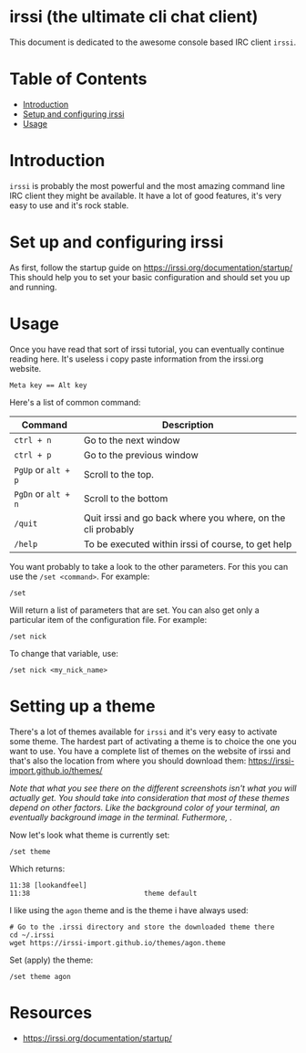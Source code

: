 # irssi (the ultimate cli chat client)

This document is dedicated to the awesome console based IRC client `irssi`.

# Table of Contents

* [Introduction](#introduction)
* [Setup and configuring irssi](#set-up-and-configuring-irssi)
* [Usage](#usage)

# Introduction

`irssi` is probably the most powerful and the most amazing command line IRC client they might be available. It have a lot of good features, it's very easy to use and it's rock stable.

# Set up and configuring irssi

As first, follow the startup guide on https://irssi.org/documentation/startup/ This should help you to set your basic configuration and should set you up and running.

# Usage

Once you have read that sort of irssi tutorial, you can eventually continue reading here. It's useless i copy paste information from the irssi.org website.

    Meta key == Alt key

Here's a list of common command:

| Command | Description |
|---|---|
| `ctrl + n` | Go to the next window |
| `ctrl + p` |  Go to the previous window |
| `PgUp` or `alt + p` | Scroll to the top. |
| `PgDn` or `alt + n`  | Scroll to the bottom |
| `/quit` | Quit irssi and go back where you where, on the cli probably |
| `/help` | To be executed within irssi of course, to get help |

You want probably to take a look to the other parameters. For this you can use the `/set <command>`. For example:

    /set

Will return a list of parameters that are set. You can also get only a particular item of the configuration file. For example:

    /set nick
    
To change that variable, use:

    /set nick <my_nick_name>

# Setting up a theme

There's a lot of themes available for `irssi` and it's very easy to activate some theme. The hardest part of activating a theme is to choice the one you want to use. You have a complete list of themes on the website of irssi and that's also the location from where you should download them: https://irssi-import.github.io/themes/

_Note that what you see there on the different screenshots isn't what you will actually get. You should take into consideration that most of these themes depend on other factors. Like the background color of your terminal, an eventually background image in the terminal. Futhermore, ._

Now let's look what theme is currently set:

    /set theme

Which returns:

    11:38 [lookandfeel]
    11:38                            theme default

I like using the `agon` theme and is the theme i have always used:

    # Go to the .irssi directory and store the downloaded theme there
    cd ~/.irssi
    wget https://irssi-import.github.io/themes/agon.theme

Set (apply) the theme:

    /set theme agon

# Resources

* https://irssi.org/documentation/startup/